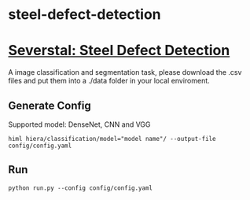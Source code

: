 # steel-defect-detection
# [Severstal: Steel Defect Detection](https://www.kaggle.com/c/severstal-steel-defect-detection)

A image classification and segmentation task,  please download the .csv files and put them into a ./data folder in your local enviroment. 

## Generate Config
Supported model: DenseNet, CNN and VGG
```
himl hiera/classification/model="model name"/ --output-file config/config.yaml
```

## Run 
```
python run.py --config config/config.yaml 
```
